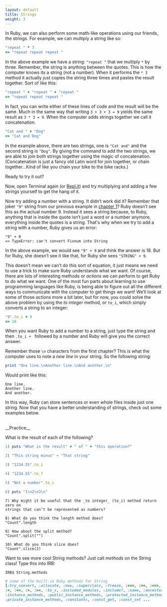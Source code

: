 ```yaml
---
layout: default
title: Strings
weight: 3
---
```


In Ruby, we can also perform some math-like operations using our friends, the strings. For example, we can multiply a string like so:

```ruby
"repeat " * 3 
=> "repeat repeat repeat "
```

In the above example we have a string: `"repeat "` that we multiply ` * ` by three. Remember, the string is anything between the quotes. This is how the computer knows its a string (not a number). When it performs the ` * 3 ` method it actually just copies the string three times and pastes the result together. Sort of like this:

```ruby
"repeat " + "repeat " + "repeat "
=> "repeat repeat repeat "
``` 

In fact, you can write either of these lines of code and the result will be the same. Much in the same way that writing ` 3 + 3 + 3 = 9 ` yields the same result as ` 3 * 3 = 9 `. When the computer adds strings together we call it concatenation.

```ruby
"Cat and " + "Dog"
=> "Cat and Dog"
```

In the example above, there are two strings, one is `"Cat and"` and the second string is `"Dog"`. By giving the command to add the two strings, we are able to join both strings together using the magic of concatenation. (Concatenation is just a fancy old Latin word for join together, or chain together...Kind of like you chain your bike to the bike racks.)

Ready to try it out? 

Now, open Terminal again (or <a href="http://repl.it/languages/Ruby" target="_blank">Repl.it</a>) and try multiplying and adding a few strings yourself to get the hang of it.

Now try adding a number with a string. It didn’t work did it? Remember that joker `"9"` string from our previous example in [chapter 1](/what-is-programming.html)? Ruby doesn’t see this as the actual number 9. Instead it sees a string because, to Ruby, anything that is inside the quote isn’t just a word or a number anymore, everything inside the quotes is a string. That's why when we try to add a string with a number, Ruby gives us an error:

```
"9" + 9
=> TypeError: can't convert Fixnum into String
```

In the above example, we would see `"9" + 9` and think the answer is 18. But for Ruby, she doesn’t see it like that, for Ruby she sees `"STRING" + 9`.

This doesn’t mean we can’t do this sort of equation, it just means we need to use a trick to make sure Ruby understands what we want. Of course, there are lots of interesting methods or _actions_ we can perform to get Ruby to do what we want. One of the most fun parts about learning to use programming languages like Ruby, is being able to figure out all the different ways to communicate with the computer to get things we want! We’ll look at some of those _actions_ more a bit later, but for now, you could solve the above problem by using the _to integer_ method, or `to_i`, which simply converts a string to an integer:

```ruby
"9".to_i + 9
=> 18
```

When you want Ruby to add a number to a string, just type the string and then `.to_i + ` followed by a number and Ruby will give you the correct answer.

Remember those ` \n ` characters from the first chapter? This is what the computer uses to note a _new line_ in your string. So the following string:

```ruby
print "One line.\nAnother line.\nAnd another.\n"
```
Would print like this:

```
One line.
Another line.
And another.
```
In this way, Ruby can store sentences or even whole files inside just one string. Now that you have a better understanding of strings, check out some examples below.

<br />
__Practice__

What is the result of each of the following?

```ruby
1) puts "What is the result" + " of " + "this operation?"

2) "This string minus" - "That string"

3) "1234.55".to_i

4) "1234.55".to_f

5) "Not a number".to_i

6) puts "1\n2\n3\n"
```

```
7) Why might it be useful that the _to integer_ (to_i) method return zero on
strings that can’t be represented as numbers?

8) What do you think the length method does? 
"Count".length

9) How about the split method?
"Count".split("")

10) What do you think slice does?
"Count".slice(2)
```

Want to see more cool String methods? Just call _methods_ on the String class! Type this into IRB:

`IRB$ String.methods`

```ruby
# some of the built-in Ruby methods for String
[:try_convert, :allocate, :new, :superclass, :freeze, :===, :==, :<=>, 
:<, :<=, :>, :>=, :to_s, :included_modules, :include?, :name, :ancestors, 
:instance_methods, :public_instance_methods, :protected_instance_methods, 
:private_instance_methods, :constants, :const_get, :const_set ...
```
